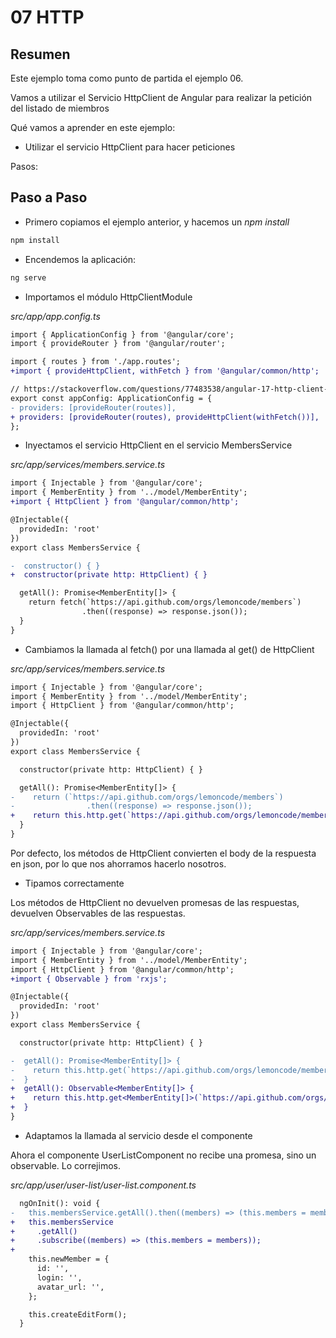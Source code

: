 # 07 HTTP

## Resumen

Este ejemplo toma como punto de partida el ejemplo 06.

Vamos a utilizar el Servicio HttpClient de Angular para realizar la petición del listado de miembros

Qué vamos a aprender en este ejemplo:

- Utilizar el servicio HttpClient para hacer peticiones

Pasos:

## Paso a Paso

- Primero copiamos el ejemplo anterior, y hacemos un _npm install_

```bash
npm install
```

- Encendemos la aplicación:

```bash
ng serve
```

- Importamos el módulo HttpClientModule

_src/app/app.config.ts_

```diff
import { ApplicationConfig } from '@angular/core';
import { provideRouter } from '@angular/router';

import { routes } from './app.routes';
+import { provideHttpClient, withFetch } from '@angular/common/http';

// https://stackoverflow.com/questions/77483538/angular-17-http-client-injection
export const appConfig: ApplicationConfig = {
- providers: [provideRouter(routes)],
+ providers: [provideRouter(routes), provideHttpClient(withFetch())],
};
```

- Inyectamos el servicio HttpClient en el servicio MembersService

_src/app/services/members.service.ts_

```diff
import { Injectable } from '@angular/core';
import { MemberEntity } from '../model/MemberEntity';
+import { HttpClient } from '@angular/common/http';

@Injectable({
  providedIn: 'root'
})
export class MembersService {

-  constructor() { }
+  constructor(private http: HttpClient) { }

  getAll(): Promise<MemberEntity[]> {
    return fetch(`https://api.github.com/orgs/lemoncode/members`)
                .then((response) => response.json());
  }
}
```

- Cambiamos la llamada al fetch() por una llamada al get() de HttpClient

_src/app/services/members.service.ts_

```diff
import { Injectable } from '@angular/core';
import { MemberEntity } from '../model/MemberEntity';
import { HttpClient } from '@angular/common/http';

@Injectable({
  providedIn: 'root'
})
export class MembersService {

  constructor(private http: HttpClient) { }

  getAll(): Promise<MemberEntity[]> {
-    return (`https://api.github.com/orgs/lemoncode/members`)
-                .then((response) => response.json());
+    return this.http.get(`https://api.github.com/orgs/lemoncode/members`);
  }
}
```

Por defecto, los métodos de HttpClient convierten el body de la respuesta en json, por lo que nos ahorramos hacerlo nosotros.

- Tipamos correctamente

Los métodos de HttpClient no devuelven promesas de las respuestas, devuelven Observables de las respuestas.

_src/app/services/members.service.ts_

```diff
import { Injectable } from '@angular/core';
import { MemberEntity } from '../model/MemberEntity';
import { HttpClient } from '@angular/common/http';
+import { Observable } from 'rxjs';

@Injectable({
  providedIn: 'root'
})
export class MembersService {

  constructor(private http: HttpClient) { }

-  getAll(): Promise<MemberEntity[]> {
-    return this.http.get(`https://api.github.com/orgs/lemoncode/members`);
-  }
+  getAll(): Observable<MemberEntity[]> {
+    return this.http.get<MemberEntity[]>(`https://api.github.com/orgs/lemoncode/members`);
+  }
}
```

- Adaptamos la llamada al servicio desde el componente

Ahora el componente UserListComponent no recibe una promesa, sino un observable. Lo correjimos.

_src/app/user/user-list/user-list.component.ts_

```diff
  ngOnInit(): void {
-   this.membersService.getAll().then((members) => (this.members = members));
+   this.membersService
+     .getAll()
+     .subscribe((members) => (this.members = members));
+
    this.newMember = {
      id: '',
      login: '',
      avatar_url: '',
    };

    this.createEditForm();
  }
```
